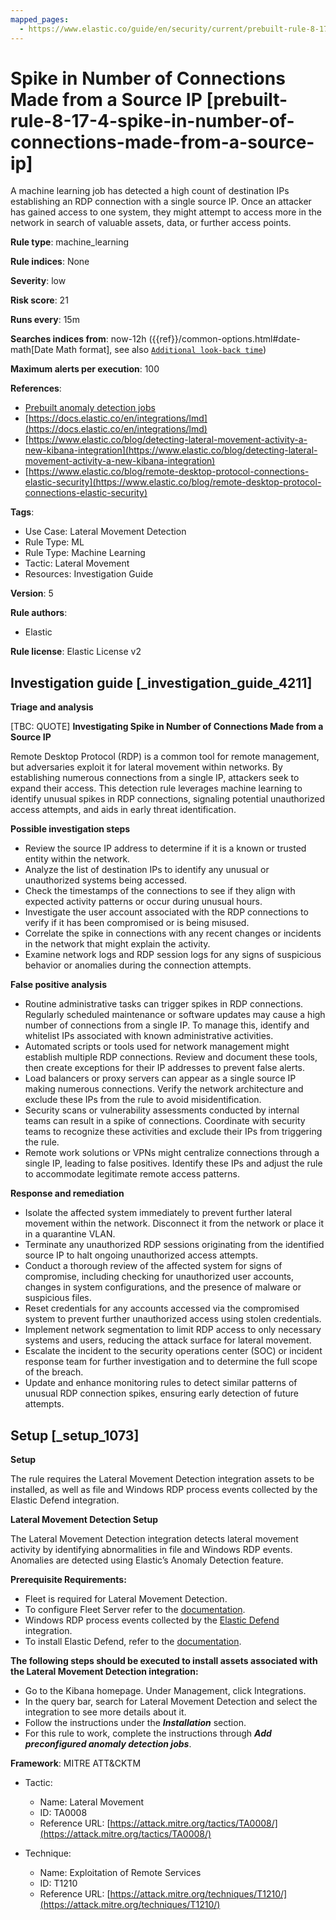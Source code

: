 ```yaml
---
mapped_pages:
  - https://www.elastic.co/guide/en/security/current/prebuilt-rule-8-17-4-spike-in-number-of-connections-made-from-a-source-ip.html
---
```


# Spike in Number of Connections Made from a Source IP [prebuilt-rule-8-17-4-spike-in-number-of-connections-made-from-a-source-ip]

A machine learning job has detected a high count of destination IPs establishing an RDP connection with a single source IP. Once an attacker has gained access to one system, they might attempt to access more in the network in search of valuable assets, data, or further access points.

**Rule type**: machine_learning

**Rule indices**: None

**Severity**: low

**Risk score**: 21

**Runs every**: 15m

**Searches indices from**: now-12h ({{ref}}/common-options.html#date-math[Date Math format], see also [`Additional look-back time`](docs-content://solutions/security/detect-and-alert/create-detection-rule.md#rule-schedule))

**Maximum alerts per execution**: 100

**References**:

* [Prebuilt anomaly detection jobs](docs-content://reference/security/prebuilt-anomaly-detection-jobs.md)
* [https://docs.elastic.co/en/integrations/lmd](https://docs.elastic.co/en/integrations/lmd)
* [https://www.elastic.co/blog/detecting-lateral-movement-activity-a-new-kibana-integration](https://www.elastic.co/blog/detecting-lateral-movement-activity-a-new-kibana-integration)
* [https://www.elastic.co/blog/remote-desktop-protocol-connections-elastic-security](https://www.elastic.co/blog/remote-desktop-protocol-connections-elastic-security)

**Tags**:

* Use Case: Lateral Movement Detection
* Rule Type: ML
* Rule Type: Machine Learning
* Tactic: Lateral Movement
* Resources: Investigation Guide

**Version**: 5

**Rule authors**:

* Elastic

**Rule license**: Elastic License v2

## Investigation guide [_investigation_guide_4211]

**Triage and analysis**

[TBC: QUOTE]
**Investigating Spike in Number of Connections Made from a Source IP**

Remote Desktop Protocol (RDP) is a common tool for remote management, but adversaries exploit it for lateral movement within networks. By establishing numerous connections from a single IP, attackers seek to expand their access. This detection rule leverages machine learning to identify unusual spikes in RDP connections, signaling potential unauthorized access attempts, and aids in early threat identification.

**Possible investigation steps**

* Review the source IP address to determine if it is a known or trusted entity within the network.
* Analyze the list of destination IPs to identify any unusual or unauthorized systems being accessed.
* Check the timestamps of the connections to see if they align with expected activity patterns or occur during unusual hours.
* Investigate the user account associated with the RDP connections to verify if it has been compromised or is being misused.
* Correlate the spike in connections with any recent changes or incidents in the network that might explain the activity.
* Examine network logs and RDP session logs for any signs of suspicious behavior or anomalies during the connection attempts.

**False positive analysis**

* Routine administrative tasks can trigger spikes in RDP connections. Regularly scheduled maintenance or software updates may cause a high number of connections from a single IP. To manage this, identify and whitelist IPs associated with known administrative activities.
* Automated scripts or tools used for network management might establish multiple RDP connections. Review and document these tools, then create exceptions for their IP addresses to prevent false alerts.
* Load balancers or proxy servers can appear as a single source IP making numerous connections. Verify the network architecture and exclude these IPs from the rule to avoid misidentification.
* Security scans or vulnerability assessments conducted by internal teams can result in a spike of connections. Coordinate with security teams to recognize these activities and exclude their IPs from triggering the rule.
* Remote work solutions or VPNs might centralize connections through a single IP, leading to false positives. Identify these IPs and adjust the rule to accommodate legitimate remote access patterns.

**Response and remediation**

* Isolate the affected system immediately to prevent further lateral movement within the network. Disconnect it from the network or place it in a quarantine VLAN.
* Terminate any unauthorized RDP sessions originating from the identified source IP to halt ongoing unauthorized access attempts.
* Conduct a thorough review of the affected system for signs of compromise, including checking for unauthorized user accounts, changes in system configurations, and the presence of malware or suspicious files.
* Reset credentials for any accounts accessed via the compromised system to prevent further unauthorized access using stolen credentials.
* Implement network segmentation to limit RDP access to only necessary systems and users, reducing the attack surface for lateral movement.
* Escalate the incident to the security operations center (SOC) or incident response team for further investigation and to determine the full scope of the breach.
* Update and enhance monitoring rules to detect similar patterns of unusual RDP connection spikes, ensuring early detection of future attempts.


## Setup [_setup_1073]

**Setup**

The rule requires the Lateral Movement Detection integration assets to be installed, as well as file and Windows RDP process events collected by the Elastic Defend integration.

**Lateral Movement Detection Setup**

The Lateral Movement Detection integration detects lateral movement activity by identifying abnormalities in file and Windows RDP events. Anomalies are detected using Elastic’s Anomaly Detection feature.

**Prerequisite Requirements:**

* Fleet is required for Lateral Movement Detection.
* To configure Fleet Server refer to the [documentation](docs-content://reference/ingestion-tools/fleet/fleet-server.md).
* Windows RDP process events collected by the [Elastic Defend](https://docs.elastic.co/en/integrations/endpoint) integration.
* To install Elastic Defend, refer to the [documentation](docs-content://solutions/security/configure-elastic-defend/install-elastic-defend.md).

**The following steps should be executed to install assets associated with the Lateral Movement Detection integration:**

* Go to the Kibana homepage. Under Management, click Integrations.
* In the query bar, search for Lateral Movement Detection and select the integration to see more details about it.
* Follow the instructions under the ***Installation*** section.
* For this rule to work, complete the instructions through ***Add preconfigured anomaly detection jobs***.

**Framework**: MITRE ATT&CKTM

* Tactic:

    * Name: Lateral Movement
    * ID: TA0008
    * Reference URL: [https://attack.mitre.org/tactics/TA0008/](https://attack.mitre.org/tactics/TA0008/)

* Technique:

    * Name: Exploitation of Remote Services
    * ID: T1210
    * Reference URL: [https://attack.mitre.org/techniques/T1210/](https://attack.mitre.org/techniques/T1210/)



